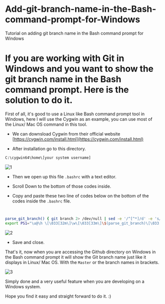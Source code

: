 # Add-git-branch-name-in-the-Bash-command-prompt-for-Windows
Tutorial on adding git branch name in the Bash command prompt for Windows

# If you are working with Git in Windows and you want to show the git branch name in the Bash command prompt. Here is the solution to do it. 


First of all, it's good to use a Linux like Bash command prompt tool in Windows, here I will use the Cygwin as an example, you can use most of the Linux/ Mac OS command in this tool.

- We can downsload Cygwin from their official website
  [https://cygwin.com/install.html](https://cygwin.com/install.html) 

- After installation go to this directory.
 
 
```sh
C:\cygwin64\home\[your system username]
```

![1](https://github.com/yx8/Add-git-branch-name-in-the-Bash-command-prompt-for-Windows/blob/master/img/1.png?raw=true)

- Then we open up this file `.bashrc` with a text editor.

- Scroll Down to the bottom of those codes inside.  
- Copy and paste these two line of codes below on the bottom of the codes inside the `.bashrc` file.

```sh


parse_git_branch() { git branch 2> /dev/null | sed -e '/^[^*]/d' -e 's/* \(.*\)/ (\1)/' ; }
export PS1="\u@\h \[\033[32m\]\w\[\033[33m\]\$(parse_git_branch)\[\033[00m\] $ "


```


![2](https://github.com/yx8/Add-git-branch-name-in-the-Bash-command-prompt-for-Windows/blob/master/img/2.png?raw=true)

- Save and close. 



That's it, now when you are accessing the Github directory on Windows in the Bash command prompt it will show the Git branch name just like it displays in Linux/ Mac OS. With the `Master` or the branch names in brackets.

![3](https://github.com/yx8/Add-git-branch-name-in-the-Bash-command-prompt-for-Windows/blob/master/img/3.png?raw=true)

Simply done and a very useful feature when you are developing on a Windows system.

Hope you find it easy and straight forward to do it. :)




